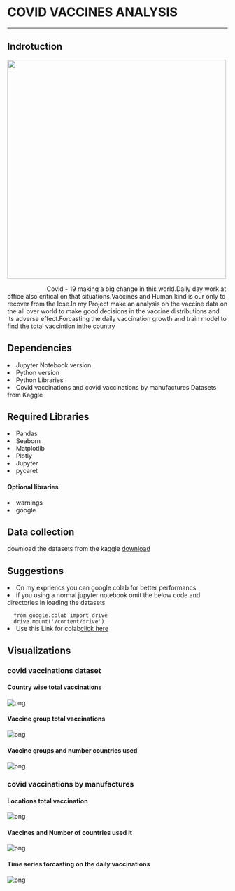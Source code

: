 # COVID VACCINES ANALYSIS
<hr>
<h2>Indrotuction</h2>
<p ><img src="https://github.com/siva-karthick-DA/DAC_Phase1/blob/main/covid%20vaccine.jpg" height="500px"></p>
<p style="text-indent:90px"> Covid - 19 making a big change in this world.Daily day work at office also critical on that situations.Vaccines and Human kind is our 
  only to recover from the lose.In my Project make an analysis on the vaccine data on the all over world to make good decisions in the
   vaccine distributions and its adverse effect.Forcasting the daily vaccination growth and train model to find the total vaccintion inthe 
  country</p>
  <h2>Dependencies</h2>
  
  <li>Jupyter Notebook version</li>
    <li>Python version </li>
    <li>Python Libraries</li>
    <li>Covid vaccinations and covid vaccinations by manufactures Datasets from Kaggle</li>
<h2>Required Libraries</h2>
<li>Pandas</li>
<li>Seaborn</li>
<li>Matplotlib</li>
<li>Plotly</li>
<li>Jupyter</li>
<li>pycaret</li>
<h4>Optional libraries</h4>
<li>warnings</li>
<li>google</li>

<h2>Data collection</h2>
<p>download the datasets from the kaggle <a href="https://www.kaggle.com/datasets/gpreda/covid-world-vaccination-progress">download</a></p>
<h2>Suggestions</h2>
<li>On my expriencs you can google colab for better performancs</li>
<li>if you using a normal jupyter notebook omit the below code and directories in loading the datasets</li>
<code>
  from google.colab import drive
  drive.mount('/content/drive')
</code>
<li>Use this Link for colab<a href="https://colab.google/">click here</a></li>
<h2>Visualizations</h2>
<h3>covid vaccinations dataset</h3>
<h4><b>Country wise total vaccinations</b></h4>
<img src="https://github.com/siva-karthick-DA/DAC_Phase1/blob/main/photos/total%20vaccination.png" alt="png">
<h4>Vaccine group total vaccinations</h4>
<img src="https://github.com/siva-karthick-DA/DAC_Phase1/blob/main/photos/total%20vaccinations%20of%20the%20vaccines%20groups.png" alt="png">
<h4>Vaccine groups and number countries used</h4>
<img src="https://github.com/siva-karthick-DA/DAC_Phase1/blob/main/photos/number%20of%20countreis%20used%20vaccine%20groups.png" alt="png">
<h3>covid vaccinations by manufactures</h3>
<h4>Locations total vaccination</h4>
<img src="https://github.com/siva-karthick-DA/DAC_Phase1/blob/main/photos/locations.png" alt="png">
<h4>Vaccines and Number of countries used it</h4>
<img src="https://github.com/siva-karthick-DA/DAC_Phase1/blob/main/photos/vaccines%20country%20count.png" alt="png">
<h4>Time series forcasting on the daily vaccinations</h4>
<img src="https://github.com/siva-karthick-DA/DAC_Phase1/blob/main/photos/newplot.png" alt="png">


